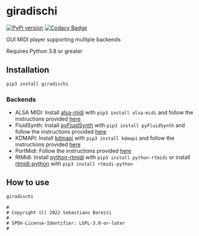 # giradischi

[![PyPi version](https://img.shields.io/pypi/v/giradischi)](https://pypi.org/project/giradischi/)
[![Codacy Badge](https://app.codacy.com/project/badge/Grade/c6d1edc8e4bc45a9b96eed73c55e3128)](https://www.codacy.com/gh/SebaUbuntu/giradischi/dashboard?utm_source=github.com&amp;utm_medium=referral&amp;utm_content=SebaUbuntu/giradischi&amp;utm_campaign=Badge_Grade)

GUI MIDI player supporting multiple backends

Requires Python 3.8 or greater

## Installation

```sh
pip3 install giradischi
```

### Backends

-   ALSA MIDI: Install [alsa-midi](https://pypi.org/project/alsa-midi/) with `pip3 install alsa-midi` and follow the instructions provided [here](https://python-alsa-midi.readthedocs.io/en/latest/overview.html#installation)
-   FluidSynth: Install [pyFluidSynth](https://pypi.org/project/pyFluidSynth/) with `pip3 install pyFluidSynth` and follow the instructions provided [here](https://github.com/nwhitehead/pyfluidsynth#requirements)
-   KDMAPI: Install [kdmapi](https://pypi.org/project/kdmapi/) with `pip3 install kdmapi` and follow the instructions provided [here](https://github.com/SebaUbuntu/kdmapi)
-   PortMidi: Follow the instructions provided [here](https://mido.readthedocs.io/en/latest/backends/portmidi.html)
-   RtMidi: Install [python-rtmidi](https://pypi.org/project/python-rtmidi) with `pip3 install python-rtmidi` or install [rtmidi-python](https://pypi.org/project/rtmidi-python) with `pip3 install rtmidi-python`

## How to use

```sh
giradischi
```

```
#
# Copyright (C) 2022 Sebastiano Barezzi
#
# SPDX-License-Identifier: LGPL-3.0-or-later
#
```

